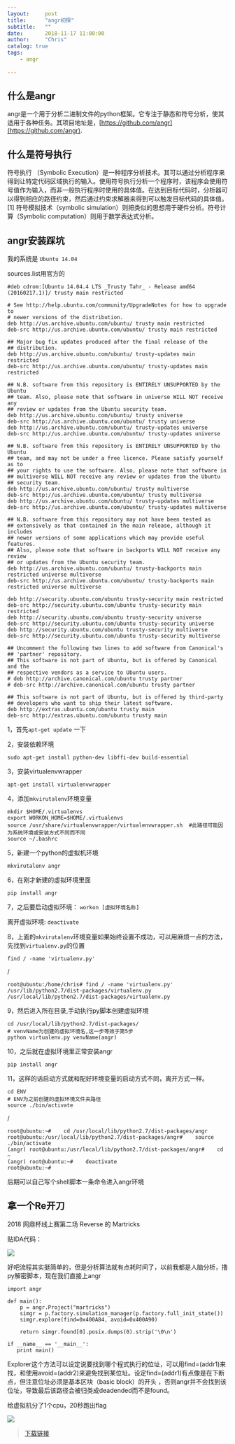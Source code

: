 ```yaml
---
layout:     post
title:      "angr初探"
subtitle:   ""
date:       2018-11-17 11:00:00
author:     "Chris"
catalog: true
tags:
    - angr
 
---
```


## 什么是angr

angr是一个用于分析二进制文件的python框架。它专注于静态和符号分析，使其适用于各种任务。其项目地址是，[https://github.com/angr](https://github.com/angr).

## 什么是符号执行

符号执行 （Symbolic Execution）是一种程序分析技术。其可以通过分析程序来得到让特定代码区域执行的输入。使用符号执行分析一个程序时，该程序会使用符号值作为输入，而非一般执行程序时使用的具体值。在达到目标代码时，分析器可以得到相应的路径约束，然后通过约束求解器来得到可以触发目标代码的具体值。[1]
符号模拟技术（symbolic simulation）则把类似的思想用于硬件分析。符号计算（Symbolic computation）则用于数学表达式分析。

## angr安装踩坑

我的系统是 `Ubuntu 14.04`

sources.list用官方的

	#deb cdrom:[Ubuntu 14.04.4 LTS _Trusty Tahr_ - Release amd64 (20160217.1)]/ trusty main restricted
	
	# See http://help.ubuntu.com/community/UpgradeNotes for how to upgrade to
	# newer versions of the distribution.
	deb http://us.archive.ubuntu.com/ubuntu/ trusty main restricted
	deb-src http://us.archive.ubuntu.com/ubuntu/ trusty main restricted
	
	## Major bug fix updates produced after the final release of the
	## distribution.
	deb http://us.archive.ubuntu.com/ubuntu/ trusty-updates main restricted
	deb-src http://us.archive.ubuntu.com/ubuntu/ trusty-updates main restricted
	
	## N.B. software from this repository is ENTIRELY UNSUPPORTED by the Ubuntu
	## team. Also, please note that software in universe WILL NOT receive any
	## review or updates from the Ubuntu security team.
	deb http://us.archive.ubuntu.com/ubuntu/ trusty universe
	deb-src http://us.archive.ubuntu.com/ubuntu/ trusty universe
	deb http://us.archive.ubuntu.com/ubuntu/ trusty-updates universe
	deb-src http://us.archive.ubuntu.com/ubuntu/ trusty-updates universe
	
	## N.B. software from this repository is ENTIRELY UNSUPPORTED by the Ubuntu 
	## team, and may not be under a free licence. Please satisfy yourself as to 
	## your rights to use the software. Also, please note that software in 
	## multiverse WILL NOT receive any review or updates from the Ubuntu
	## security team.
	deb http://us.archive.ubuntu.com/ubuntu/ trusty multiverse
	deb-src http://us.archive.ubuntu.com/ubuntu/ trusty multiverse
	deb http://us.archive.ubuntu.com/ubuntu/ trusty-updates multiverse
	deb-src http://us.archive.ubuntu.com/ubuntu/ trusty-updates multiverse
	
	## N.B. software from this repository may not have been tested as
	## extensively as that contained in the main release, although it includes
	## newer versions of some applications which may provide useful features.
	## Also, please note that software in backports WILL NOT receive any review
	## or updates from the Ubuntu security team.
	deb http://us.archive.ubuntu.com/ubuntu/ trusty-backports main restricted universe multiverse
	deb-src http://us.archive.ubuntu.com/ubuntu/ trusty-backports main restricted universe multiverse
	
	deb http://security.ubuntu.com/ubuntu trusty-security main restricted
	deb-src http://security.ubuntu.com/ubuntu trusty-security main restricted
	deb http://security.ubuntu.com/ubuntu trusty-security universe
	deb-src http://security.ubuntu.com/ubuntu trusty-security universe
	deb http://security.ubuntu.com/ubuntu trusty-security multiverse
	deb-src http://security.ubuntu.com/ubuntu trusty-security multiverse
	
	## Uncomment the following two lines to add software from Canonical's
	## 'partner' repository.
	## This software is not part of Ubuntu, but is offered by Canonical and the
	## respective vendors as a service to Ubuntu users.
	# deb http://archive.canonical.com/ubuntu trusty partner
	# deb-src http://archive.canonical.com/ubuntu trusty partner
	
	## This software is not part of Ubuntu, but is offered by third-party
	## developers who want to ship their latest software.
	deb http://extras.ubuntu.com/ubuntu trusty main
	deb-src http://extras.ubuntu.com/ubuntu trusty main

1，首先`apt-get update` 一下

2，安装依赖环境

	sudo apt-get install python-dev libffi-dev build-essential

3，安装virtualenvwrapper

	apt-get install virtualenvwrapper

4，添加`mkvirutalenv`环境变量

	mkdir $HOME/.virtualenvs
	export WORKON_HOME=$HOME/.virtualenvs
	source /usr/share/virtualenvwrapper/virtualenvwrapper.sh  #此路径可能因为系统环境或安装方式不同而不同
	source ~/.bashrc

5，新建一个python的虚拟机环境

	mkvirutalenv angr

6，在刚才新建的虚拟环境里面

	pip install angr

7，之后要启动虚拟环境： `workon [虚拟环境名称]`

   离开虚拟环境: `deactivate`

8，上面的`mkvirutalenv`环境变量如果始终设置不成功，可以用麻烦一点的方法，先找到`virtualenv.py`的位置

	find / -name 'virtualenv.py'
/

	root@ubuntu:/home/chris# find / -name 'virtualenv.py'
	/usr/lib/python2.7/dist-packages/virtualenv.py
	/usr/local/lib/python2.7/dist-packages/virtualenv.py


9，然后进入所在目录,手动执行py脚本创建虚拟环境
    
    cd /usr/local/lib/python2.7/dist-packages/
	# venvName为创建的虚拟环境名,这一步等效于第5步
	python virtualenv.py venvName(angr)

10，之后就在虚拟环境里正常安装angr

	pip install angr

11，这样的话启动方式就和配好环境变量的启动方式不同，离开方式一样。


	cd ENV
	# ENV为之前创建的虚拟环境文件夹路径
	source ./bin/activate

/

	root@ubuntu:~#    cd /usr/local/lib/python2.7/dist-packages/angr
	root@ubuntu:/usr/local/lib/python2.7/dist-packages/angr#    source ./bin/activate
	(angr) root@ubuntu:/usr/local/lib/python2.7/dist-packages/angr#    cd ~
	(angr) root@ubuntu:~#    deactivate
	root@ubuntu:~#  

后期可以自己写个shell脚本一条命令进入angr环境


## 拿一个Re开刀

2018 网鼎杯线上赛第二场 Reverse 的 Martricks

贴IDA代码：

![](/img/pic/angr/1.jpg)

好吧流程其实挺简单的，但是分析算法就有点耗时间了，以前我都是人脑分析，撸py解密脚本，现在我们直接上angr

	import angr
	
	def main():
	    p = angr.Project("martricks")
	    simgr = p.factory.simulation_manager(p.factory.full_init_state())
	    simgr.explore(find=0x400A84, avoid=0x400A90)
	
	    return simgr.found[0].posix.dumps(0).strip('\0\n')
	
	if __name__ == '__main__':
	   print main()


Explorer这个方法可以设定说要找到哪个程式执行的位址，可以用find=(addr1)来找，和使用avoid=(addr2)来避免找到某位址。设定find=(addr1)有点像是在下断点，但注意位址必须是基本区块（basic block）的开头 ，否则angr并不会找到该位址，导致最后该路径会被归类成deadended而不是found。

给虚拟机分了1个cpu，20秒跑出flag

![](/img/pic/angr/2.jpg)

>[下载链接](https://github.com/yxshyj/project/tree/master/reverse/angr)
















